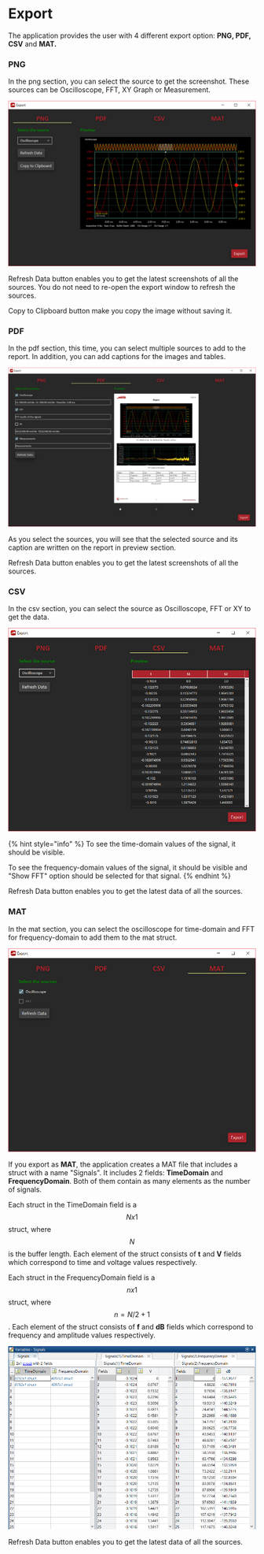 # Export

The application provides the user with 4 different export option: **PNG, PDF,  CSV** and **MAT.**

### **PNG**

In the png section, you can select the source to get the screenshot. These sources can be Oscilloscope, FFT, XY Graph or Measurement.

![Export as PNG](../../../../.gitbook/assets/image%20%28103%29.png)

Refresh Data button enables you to get the latest screenshots of all the sources. You do not need to re-open the export window to refresh the sources.

Copy to Clipboard button make you copy the image without saving it.

### PDF

In the pdf section, this time, you can select multiple sources to add to the report. In addition, you can add captions for the images and tables.  

![Export as PDF](../../../../.gitbook/assets/image%20%2849%29.png)

As you select the sources, you will see that the selected source and its caption are written on the report in preview section.

Refresh Data button enables you to get the latest screenshots of all the sources.

### CSV

In the csv section, you can select the source as Oscilloscope, FFT or XY to get the data.

![Export as CSV](../../../../.gitbook/assets/image%20%28139%29.png)

{% hint style="info" %}
To see the time-domain values of the signal, it should be visible.

To see the frequency-domain values of the signal, it should be visible and "Show FFT" option should be selected for that signal.
{% endhint %}

Refresh Data button enables you to get the latest data of all the sources.

### MAT

In the mat section, you can select the oscilloscope for time-domain and FFT for frequency-domain to add them to the mat struct.

![Export as MAT](../../../../.gitbook/assets/image%20%28162%29.png)

If you export as **MAT**, the application creates a MAT file that includes a struct with a name "Signals". It includes 2 fields: **TimeDomain** and **FrequencyDomain**.  Both of them contain as many elements as the number of signals. 

Each struct in the TimeDomain field is a $$Nx1 $$ struct, where $$N$$ is the buffer length. Each element of the struct consists of **t** and **V** fields which correspond to time and voltage values respectively.

Each struct in the FrequencyDomain field is a $$nx1 $$ struct, where $$n = N/2+1$$. Each element of the struct consists of **f** and **dB** fields which correspond to frequency and amplitude values respectively.

![Exported mat struct](../../../../.gitbook/assets/image%20%2871%29.png)

Refresh Data button enables you to get the latest data of all the sources.

